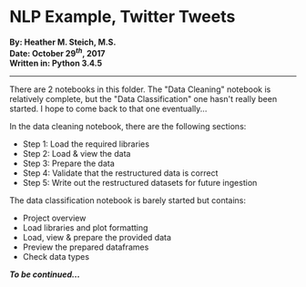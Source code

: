 # NLP Example, Twitter Tweets  
  
**By: Heather M. Steich, M.S.**  
**Date: October 29$^{th}$, 2017**  
**Written in: Python 3.4.5**  
  
---  
  
There are 2 notebooks in this folder.  The "Data Cleaning" notebook is relatively complete, but the "Data Classification" one hasn't really been started.  I hope to come back to that one eventually...  
  
In the data cleaning notebook, there are the following sections:  
  
 - Step 1: Load the required libraries  
 - Step 2: Load & view the data  
 - Step 3: Prepare the data  
 - Step 4: Validate that the restructured data is correct  
 - Step 5: Write out the restructured datasets for future ingestion  
  

The data classification notebook is barely started but contains:  
  
 - Project overview  
 - Load libraries and plot formatting  
 - Load, view & prepare the provided data  
 - Preview the prepared dataframes  
 - Check data types  
 
***To be continued...***  